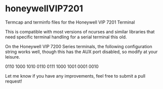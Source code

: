 # honeywellVIP7201
Termcap and terminfo files for the Honeywell VIP 7201 Terminal

This is compatible with most versions of ncurses and similar libraries that need specific terminal handling for a serial terminal this old.

On the Honeywell VIP 7200 Series terminals, the following configuration string works well, though this has the AUX port disabled, so modify at your leisure.

0110 1000 1010 0110 0111 1000 1001 0001 0010

Let me know if you have any improvements, feel free to submit a pull request!


